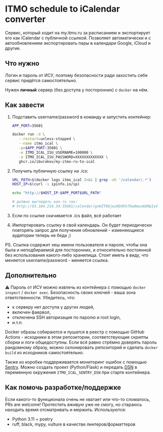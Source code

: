 # ITMO schedule to iCalendar converter

Сервис, который ходит на my.itmo.ru за расписанием и экспортирует его как iCalendar с публичной ссылкой. Позволяет автоматически и с автообновлением экспортировать пары в календари Google, iCloud и другие.

## Что нужно

Логин и пароль от ИСУ, поэтому безопасности ради захостить себе сервис придётся самостоятельно.

Нужен **личный** сервер (без доступа у посторонних) с `docker` на нём.

## Как завести

1. Подставить username/password в команду и запустить контейнер:

   ```bash
   APP_PORT=35601

   docker run -d \
      --restart=unless-stopped \
      --name itmo_ical \
      -p=$APP_PORT:35601 \
      -e ITMO_ICAL_ISU_USERNAME=100000 \
      -e ITMO_ICAL_ISU_PASSWORD=XXXXXXXXXXXXX \
      ghcr.io/iburakov/my-itmo-ru-to-ical
   ```

2. Получить публичную ссылку на .ics:

   ```bash
   URL_PATH=$(docker logs itmo_ical 2>&1 | grep -oh '/calendar/.*')
   HOST_IP=$(curl -s ipinfo.io/ip)

   echo "http://$HOST_IP:$APP_PORT$URL_PATH"

   # должно выглядеть как-то так:
   # http://93.184.216.34:35601/calendar/gnKZT88jeuKDdhh7Ow8mwsAbMpIyVKaCBpl2CtqJqYI
   ```

3. Если по ссылке скачивается .ics файл, всё работает
4. Импортировать ссылку в свой календарь. Он будет периодически повторять запрос для получения обновлений - изменяющиеся аудитории теперь не беда ;)

PS. Ссылка содержит хеш имени пользователя и пароля, чтобы она была и неподбираемой для посторонних, и относительно постоянной без использования какого-либо хранилища. Стоит иметь в виду, что меняется username/password - меняется ссылка.

## Дополнительно

⚠ Пароль от ИСУ можно извлечь из контейнера с помощью `docker inspect` / `docker exec`. Безопасность своих ключей - ваша зона ответственности. Убедитесь, что:

- к серверу нет доступа у других людей,
- включен фаервол,
- отключена SSH авторизация по паролю и root login,
- и.т.п.

Docker образы собираются и пушатся в реестр с помощью GitHub Actions - исходники в этом репозитории, соответствующие скрипты сборки и логи общедоступны. Если всё равно стрёмно доверять пароль рандомному образу, можно склонировать репозиторий и сделать `docker build` из исходников самостоятельно.

Также из коробки поддерживается мониторинг ошибок с помощью [Sentry](https://sentry.io/). Можно создать проект (Python/Flask) и передать [DSN](https://docs.sentry.io/product/sentry-basics/dsn-explainer/) в переменную окружения `ITMO_ICAL_SENTRY_DSN` при старте контейнера.

## Как помочь разработке/поддержке

Если какого-то функционала очень не хватает или что-то сломалось, PRs are welcome! Протестить вживую уже не смогу, но стараюсь находить время отсматривать и мержить. Используются:

- Python 3.11 + poetry
- ruff, black, mypy, vulture в качестве линтеров/форматтеров
